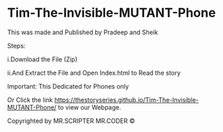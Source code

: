 # Tim-The-Invisible-MUTANT-Phone

This was made and Published by Pradeep and Sheik 

Steps:

i.Download the File (Zip)

ii.And Extract the File and Open Index.html to Read the story

Important: This Dedicated for Phones only

Or Click the link https://thestoryseries.github.io/Tim-The-Invisible-MUTANT-Phone/ to view our Webpage.

Copyrighted by MR.SCRIPTER MR.CODER ©
